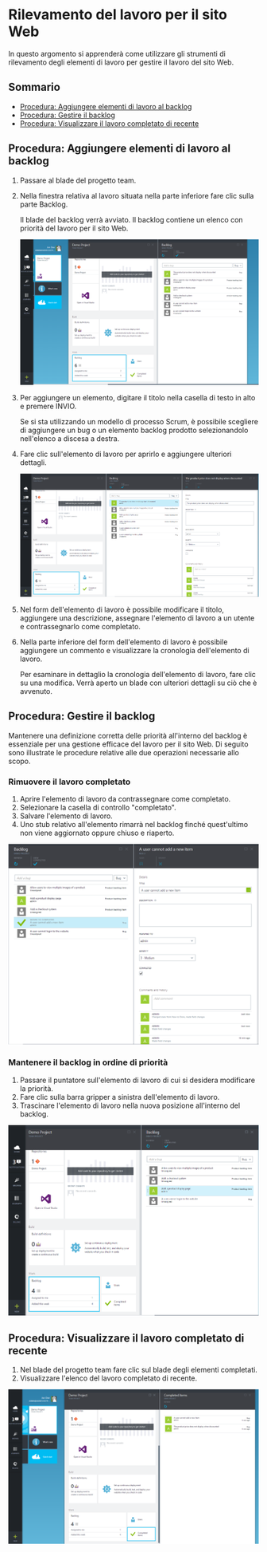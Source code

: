 <properties linkid="" urlDisplayName="Tracking work for your website" pageTitle="Tracking work for your website | Azure" metaKeywords="Visual Studio Online, VSO, work, items, backlog" description="Learn how to track and manage work for your website." metaCanonical="" services="visual-studio-online" documentationCenter="" title="Tracking work for your website" authors="rmarron" solutions="" manager="" editor="" />

Rilevamento del lavoro per il sito Web
======================================

In questo argomento si apprenderà come utilizzare gli strumenti di rilevamento degli elementi di lavoro per gestire il lavoro del sito Web.

Sommario
--------

-   [Procedura: Aggiungere elementi di lavoro al backlog](#how-to-add-work-items-to-your-backlog)
-   [Procedura: Gestire il backlog](#how-to-manage-your-backlog)
-   [Procedura: Visualizzare il lavoro completato di recente](#how-to-view-recently-completed-work)

Procedura: Aggiungere elementi di lavoro al backlog
---------------------------------------------------

1.  Passare al blade del progetto team.

2.  Nella finestra relativa al lavoro situata nella parte inferiore fare clic sulla parte Backlog.

    Il blade del backlog verrà avviato. Il backlog contiene un elenco con priorità del lavoro per il sito Web.

    ![Backlog aperto](./media/visual-studio-online-work-item-tracking/visual-studio-online-open-backlog.png)

3.  Per aggiungere un elemento, digitare il titolo nella casella di testo in alto e premere INVIO.

    Se si sta utilizzando un modello di processo Scrum, è possibile scegliere di aggiungere un bug o un elemento backlog prodotto selezionandolo nell'elenco a discesa a destra.

4.  Fare clic sull'elemento di lavoro per aprirlo e aggiungere ulteriori dettagli.

    ![Elemento di lavoro aperto](./media/visual-studio-online-work-item-tracking/visual-studio-online-open-work-item.png)

5.  Nel form dell'elemento di lavoro è possibile modificare il titolo, aggiungere una descrizione, assegnare l'elemento di lavoro a un utente e contrassegnarlo come completato.

6.  Nella parte inferiore del form dell'elemento di lavoro è possibile aggiungere un commento e visualizzare la cronologia dell'elemento di lavoro.

    Per esaminare in dettaglio la cronologia dell'elemento di lavoro, fare clic su una modifica. Verrà aperto un blade con ulteriori dettagli su ciò che è avvenuto.

Procedura: Gestire il backlog
-----------------------------

Mantenere una definizione corretta delle priorità all'interno del backlog è essenziale per una gestione efficace del lavoro per il sito Web. Di seguito sono illustrate le procedure relative alle due operazioni necessarie allo scopo.

### Rimuovere il lavoro completato

1.  Aprire l'elemento di lavoro da contrassegnare come completato.
2.  Selezionare la casella di controllo "completato".
3.  Salvare l'elemento di lavoro.
4.  Uno stub relativo all'elemento rimarrà nel backlog finché quest'ultimo non viene aggiornato oppure chiuso e riaperto.

![Elemento di lavoro completato](./media/visual-studio-online-work-item-tracking/visual-studio-online-completed-work-item.png)

### Mantenere il backlog in ordine di priorità

1.  Passare il puntatore sull'elemento di lavoro di cui si desidera modificare la priorità.
2.  Fare clic sulla barra gripper a sinistra dell'elemento di lavoro.
3.  Trascinare l'elemento di lavoro nella nuova posizione all'interno del backlog.

![Trascinamento dell'elenco di lavoro](./media/visual-studio-online-work-item-tracking/visual-studio-online-dragging-work-item.png)

Procedura: Visualizzare il lavoro completato di recente
-------------------------------------------------------

1.  Nel blade del progetto team fare clic sul blade degli elementi completati.
2.  Visualizzare l'elenco del lavoro completato di recente.

![Trascinamento dell'elenco di lavoro](./media/visual-studio-online-work-item-tracking/visual-studio-online-completed-items.png)

